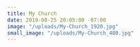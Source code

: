 ```yaml
---
title: My Church
date: 2019-08-25 20:05:00 -07:00
image: "/uploads/My-Church_1920.jpg"
small_image: "/uploads/My-Church_480.jpg"
---
```


